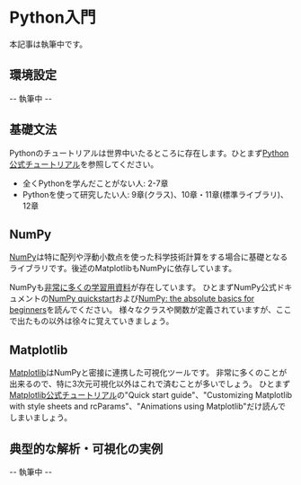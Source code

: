 # Python入門

本記事は執筆中です。

## 環境設定

-- 執筆中 --

## 基礎文法

Pythonのチュートリアルは世界中いたるところに存在します。ひとまず[Python公式チュートリアル](https://docs.python.org/ja/3/tutorial/)を参照してください。

- 全くPythonを学んだことがない人: 2-7章
- Pythonを使って研究したい人: 9章(クラス)、10章・11章(標準ライブラリ)、12章

## NumPy

[NumPy](https://numpy.org/)は特に配列や浮動小数点を使った科学技術計算をする場合に基礎となるライブラリです。後述のMatplotlibもNumPyに依存しています。

NumPyも[非常に多くの学習用資料](https://numpy.org/ja/learn/)が存在しています。
ひとまずNumPy公式ドキュメントの[NumPy quickstart](https://numpy.org/doc/stable/user/quickstart.html)および[NumPy: the absolute basics for beginners](https://numpy.org/doc/stable/user/absolute_beginners.html)を読んでください。
様々なクラスや関数が定義されていますが、ここで出たもの以外は徐々に覚えていきましょう。

## Matplotlib

[Matplotlib](https://matplotlib.org/)はNumPyと密接に連携した可視化ツールです。
非常に多くのことが出来るので、特に3次元可視化以外はこれで済むことが多いでしょう。
ひとまず[Matplotlib公式チュートリアル](https://matplotlib.org/stable/tutorials/index.html)の"Quick start guide"、"Customizing Matplotlib with style sheets and rcParams"、"Animations using Matplotlib"だけ読んでしまいましょう。

## 典型的な解析・可視化の実例

-- 執筆中 --
